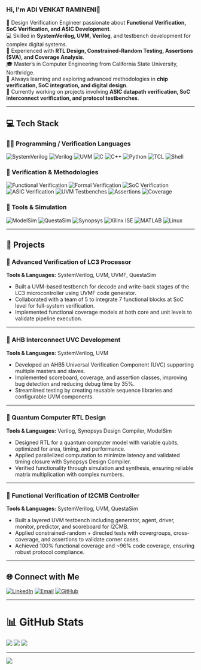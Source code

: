 ### Hi, I'm ADI VENKAT RAMINENI👋  

🔧 Design Verification Engineer passionate about **Functional Verification, SoC Verification, and ASIC Development**.  
💻 Skilled in **SystemVerilog, UVM, Verilog**, and testbench development for complex digital systems.  
🚀 Experienced with **RTL Design, Constrained-Random Testing, Assertions (SVA), and Coverage Analysis**.  
🎓 Master’s in Computer Engineering from California State University, Northridge.  
🌱 Always learning and exploring advanced methodologies in **chip verification, SoC integration, and digital design**.  
💬 Currently working on projects involving **ASIC datapath verification, SoC interconnect verification, and protocol testbenches**.  

---

## 💻 Tech Stack  

### 🧑‍💻 Programming / Verification Languages  
![SystemVerilog](https://img.shields.io/badge/SystemVerilog-blue?style=flat-square&logo=verilog&logoColor=white) ![Verilog](https://img.shields.io/badge/Verilog-orange?style=flat-square&logo=verilog&logoColor=white) ![UVM](https://img.shields.io/badge/UVM-green?style=flat-square&logo=verification&logoColor=white) ![C](https://img.shields.io/badge/C-00599C?style=flat-square&logo=c&logoColor=white) ![C++](https://img.shields.io/badge/C++-00599C?style=flat-square&logo=cplusplus&logoColor=white) ![Python](https://img.shields.io/badge/Python-3670A0?style=flat-square&logo=python&logoColor=ffdd54) ![TCL](https://img.shields.io/badge/TCL-lightgrey?style=flat-square) ![Shell](https://img.shields.io/badge/Shell_Scripting-black?style=flat-square&logo=gnu-bash&logoColor=white)  

### 🏢 Verification & Methodologies  
![Functional Verification](https://img.shields.io/badge/Functional%20Verification-red?style=flat-square) ![Formal Verification](https://img.shields.io/badge/Formal%20Verification-lightblue?style=flat-square) ![SoC Verification](https://img.shields.io/badge/SoC%20Verification-orange?style=flat-square) ![ASIC Verification](https://img.shields.io/badge/ASIC%20Verification-darkgreen?style=flat-square) ![UVM Testbenches](https://img.shields.io/badge/UVM%20Testbenches-purple?style=flat-square) 
![Assertions](https://img.shields.io/badge/SystemVerilog%20Assertions-yellow?style=flat-square) ![Coverage](https://img.shields.io/badge/Functional%20&%20Code%20Coverage-brightgreen?style=flat-square)  

### 🧰 Tools & Simulation  
![ModelSim](https://img.shields.io/badge/ModelSim-blue?style=flat-square) ![QuestaSim](https://img.shields.io/badge/QuestaSim-darkblue?style=flat-square) ![Synopsys](https://img.shields.io/badge/Synopsys%20DesignVision-purple?style=flat-square) ![Xilinx ISE](https://img.shields.io/badge/Xilinx%20ISE-red?style=flat-square) ![MATLAB](https://img.shields.io/badge/MATLAB-orange?style=flat-square) ![Linux](https://img.shields.io/badge/Linux-black?style=flat-square&logo=linux)  

---

## 🌟 Projects  

### 🔹 Advanced Verification of LC3 Processor  
**Tools & Languages:** SystemVerilog, UVM, UVMF, QuestaSim  
- Built a UVM-based testbench for decode and write-back stages of the LC3 microcontroller using UVMF code generator.  
- Collaborated with a team of 5 to integrate 7 functional blocks at SoC level for full-system verification.  
- Implemented functional coverage models at both core and unit levels to validate pipeline execution.  

---

### 🔹 AHB Interconnect UVC Development
**Tools & Languages:** SystemVerilog, UVM  
- Developed an AHB5 Universal Verification Component (UVC) supporting multiple masters and slaves.  
- Implemented scoreboard, coverage, and assertion classes, improving bug detection and reducing debug time by 35%.  
- Streamlined testing by creating reusable sequence libraries and configurable UVM components.  

---

### 🔹 Quantum Computer RTL Design  
**Tools & Languages:** Verilog, Synopsys Design Compiler, ModelSim  
- Designed RTL for a quantum computer model with variable qubits, optimized for area, timing, and performance.  
- Applied parallelized computation to minimize latency and validated timing closure with Synopsys Design Compiler.  
- Verified functionality through simulation and synthesis, ensuring reliable matrix multiplication with complex numbers.  

---

### 🔹 Functional Verification of I2CMB Controller  
**Tools & Languages:** SystemVerilog, UVM, QuestaSim  
- Built a layered UVM testbench including generator, agent, driver, monitor, predictor, and scoreboard for I2CMB.  
- Applied constrained-random + directed tests with covergroups, cross-coverage, and assertions to validate corner cases.  
- Achieved 100% functional coverage and ~96% code coverage, ensuring robust protocol compliance.  

---

## 🌐 Connect with Me  

[![LinkedIn](https://img.shields.io/badge/LinkedIn-%230077B5.svg?logo=linkedin&logoColor=white)](www.linkedin.com/in/vramineni131) [![Email](https://img.shields.io/badge/Email-D14836?logo=gmail&logoColor=white)](mailto:ramineni131@gmail.com) [![GitHub](https://img.shields.io/badge/GitHub-black?logo=github&logoColor=white)](https://github.com/ADIVENKATRAMINENI)  

---

# 📊 GitHub Stats  

![](https://github-readme-stats.vercel.app/api?username=YOUR-GITHUB&theme=dark&hide_border=false&include_all_commits=false&count_private=false) ![](https://github-readme-streak-stats.herokuapp.com/?user=YOUR-GITHUB&theme=dark&hide_border=false) ![](https://github-readme-stats.vercel.app/api/top-langs/?username=YOUR-GITHUB&theme=dark&hide_border=false&include_all_commits=false&count_private=false&layout=compact)  

---

[![](https://visitcount.itsvg.in/api?id=YOUR-GITHUB&icon=0&color=0)](https://visitcount.itsvg.in)  

<!-- Created with GPRM template and customized for Design Verification Engineer profile -->

